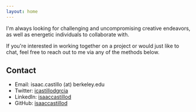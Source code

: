 ```yaml
---
layout: home
---
```


I'm always looking for challenging and uncompromising creative endeavors, as well as energetic individuals to collaborate with.
 
If you're interested in working together on a project or would just like to chat, feel free to reach out to me via any of the methods below.

## Contact
- Email: isaac.castillo (at) berkeley.edu
- Twitter: <a href="https://x.com/icastillodgrcia">icastillodgrcia</a>
- LinkedIn: <a href="https://www.linkedin.com/in/isaaccastillod/">isaaccastillod</a>
- GitHub: <a href="https://github.com/isaaccastillod">isaaccastillod</a>
